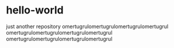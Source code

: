 # hello-world
just another repository
omertugrulomertugrulomertugrulomertugrul
omertugrulomertugrulomertugrulomertugrul
omertugrulomertugrulomertugrulomertugrul
